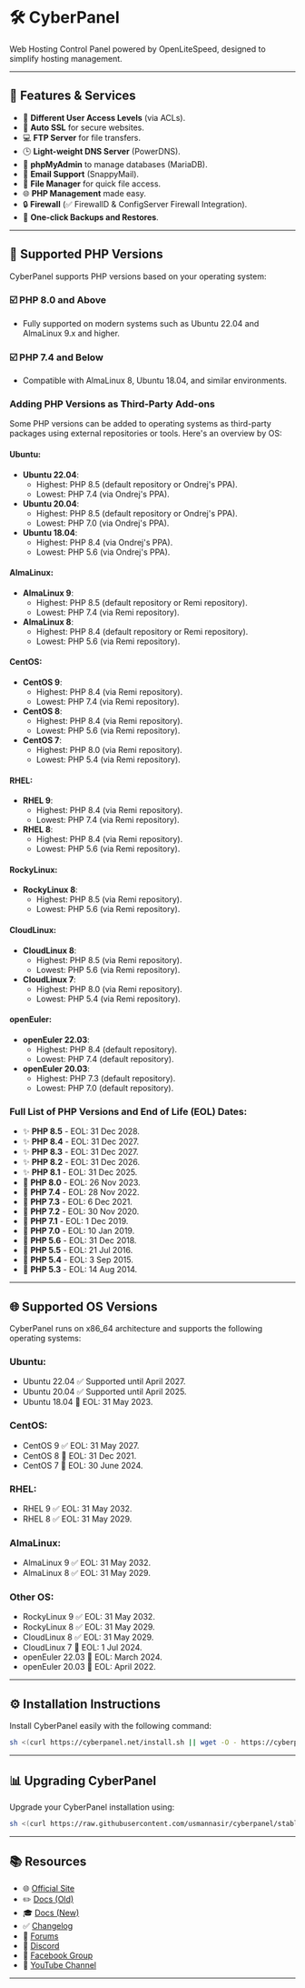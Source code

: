 # 🛠️ CyberPanel

Web Hosting Control Panel powered by OpenLiteSpeed, designed to simplify hosting management.

---

## 🔧 Features & Services

- 🔐 **Different User Access Levels** (via ACLs).
- 🌌 **Auto SSL** for secure websites.
- 💻 **FTP Server** for file transfers.
- 🕒 **Light-weight DNS Server** (PowerDNS).
- 🔐 **phpMyAdmin** to manage databases (MariaDB).
- 📧 **Email Support** (SnappyMail).
- 🕌 **File Manager** for quick file access.
- 🌐 **PHP Management** made easy.
- 🔒 **Firewall** (✅ FirewallD & ConfigServer Firewall Integration).
- 📀 **One-click Backups and Restores**.

---

## 🔢 Supported PHP Versions

CyberPanel supports PHP versions based on your operating system:

### ☑️ **PHP 8.0 and Above**
- Fully supported on modern systems such as Ubuntu 22.04 and AlmaLinux 9.x and higher.

### ☑️ **PHP 7.4 and Below**
- Compatible with AlmaLinux 8, Ubuntu 18.04, and similar environments.

### Adding PHP Versions as Third-Party Add-ons

Some PHP versions can be added to operating systems as third-party packages using external repositories or tools. Here's an overview by OS:

#### **Ubuntu**:
- **Ubuntu 22.04**:
  - Highest: PHP 8.5 (default repository or Ondrej's PPA).
  - Lowest: PHP 7.4 (via Ondrej's PPA).
- **Ubuntu 20.04**:
  - Highest: PHP 8.5 (default repository or Ondrej's PPA).
  - Lowest: PHP 7.0 (via Ondrej's PPA).
- **Ubuntu 18.04**:
  - Highest: PHP 8.4 (via Ondrej's PPA).
  - Lowest: PHP 5.6 (via Ondrej's PPA).

#### **AlmaLinux**:
- **AlmaLinux 9**:
  - Highest: PHP 8.5 (default repository or Remi repository).
  - Lowest: PHP 7.4 (via Remi repository).
- **AlmaLinux 8**:
  - Highest: PHP 8.4 (default repository or Remi repository).
  - Lowest: PHP 5.6 (via Remi repository).

#### **CentOS**:
- **CentOS 9**:
  - Highest: PHP 8.4 (via Remi repository).
  - Lowest: PHP 7.4 (via Remi repository).
- **CentOS 8**:
  - Highest: PHP 8.4 (via Remi repository).
  - Lowest: PHP 5.6 (via Remi repository).
- **CentOS 7**:
  - Highest: PHP 8.0 (via Remi repository).
  - Lowest: PHP 5.4 (via Remi repository).

#### **RHEL**:
- **RHEL 9**:
  - Highest: PHP 8.4 (via Remi repository).
  - Lowest: PHP 7.4 (via Remi repository).
- **RHEL 8**:
  - Highest: PHP 8.4 (via Remi repository).
  - Lowest: PHP 5.6 (via Remi repository).

#### **RockyLinux**:
- **RockyLinux 8**:
  - Highest: PHP 8.5 (via Remi repository).
  - Lowest: PHP 5.6 (via Remi repository).

#### **CloudLinux**:
- **CloudLinux 8**:
  - Highest: PHP 8.5 (via Remi repository).
  - Lowest: PHP 5.6 (via Remi repository).
- **CloudLinux 7**:
  - Highest: PHP 8.0 (via Remi repository).
  - Lowest: PHP 5.4 (via Remi repository).

#### **openEuler**:
- **openEuler 22.03**:
  - Highest: PHP 8.4 (default repository).
  - Lowest: PHP 7.4 (default repository).
- **openEuler 20.03**:
  - Highest: PHP 7.3 (default repository).
  - Lowest: PHP 7.0 (default repository).

### Full List of PHP Versions and End of Life (EOL) Dates:
- ✨ **PHP 8.5** - EOL: 31 Dec 2028.
- ✨ **PHP 8.4** - EOL: 31 Dec 2027.
- ✨ **PHP 8.3** - EOL: 31 Dec 2027.
- ✨ **PHP 8.2** - EOL: 31 Dec 2026.
- ✨ **PHP 8.1** - EOL: 31 Dec 2025.
- 🛑 **PHP 8.0** - EOL: 26 Nov 2023.
- 🛑 **PHP 7.4** - EOL: 28 Nov 2022.
- 🛑 **PHP 7.3** - EOL: 6 Dec 2021.
- 🛑 **PHP 7.2** - EOL: 30 Nov 2020.
- 🛑 **PHP 7.1** - EOL: 1 Dec 2019.
- 🛑 **PHP 7.0** - EOL: 10 Jan 2019.
- 🛑 **PHP 5.6** - EOL: 31 Dec 2018.
- 🛑 **PHP 5.5** - EOL: 21 Jul 2016.
- 🛑 **PHP 5.4** - EOL: 3 Sep 2015.
- 🛑 **PHP 5.3** - EOL: 14 Aug 2014.

---

## 🌐 Supported OS Versions

CyberPanel runs on x86_64 architecture and supports the following operating systems:

### **Ubuntu**:
- Ubuntu 22.04 ✅ Supported until April 2027.
- Ubuntu 20.04 ✅ Supported until April 2025.
- Ubuntu 18.04 🛑 EOL: 31 May 2023.

### **CentOS**:
- CentOS 9 ✅ EOL: 31 May 2027.
- CentOS 8 🛑 EOL: 31 Dec 2021.
- CentOS 7 🛑 EOL: 30 June 2024.

### **RHEL**:
- RHEL 9 ✅ EOL: 31 May 2032.
- RHEL 8 ✅ EOL: 31 May 2029.

### **AlmaLinux**:
- AlmaLinux 9 ✅ EOL: 31 May 2032.
- AlmaLinux 8 ✅ EOL: 31 May 2029.

### **Other OS**:
- RockyLinux 9 ✅ EOL: 31 May 2032.
- RockyLinux 8 ✅ EOL: 31 May 2029.
- CloudLinux 8 ✅ EOL: 31 May 2029.
- CloudLinux 7 🛑 EOL: 1 Jul 2024.
- openEuler 22.03 🛑 EOL: March 2024.
- openEuler 20.03 🛑 EOL: April 2022.

---

## ⚙️ Installation Instructions

Install CyberPanel easily with the following command:

```bash
sh <(curl https://cyberpanel.net/install.sh || wget -O - https://cyberpanel.net/install.sh)
```

---

## 📊 Upgrading CyberPanel

Upgrade your CyberPanel installation using:

```bash
sh <(curl https://raw.githubusercontent.com/usmannasir/cyberpanel/stable/preUpgrade.sh || wget -O - https://raw.githubusercontent.com/usmannasir/cyberpanel/stable/preUpgrade.sh)
```

---

## 📚 Resources

- 🌐 [Official Site](https://cyberpanel.net)
- ✏️ [Docs (Old)](https://docs.cyberpanel.net)
- 🎓 [Docs (New)](https://community.cyberpanel.net/docs)
- ✅ [Changelog](https://community.cyberpanel.net/t/change-logs/161)
- 💬 [Forums](https://community.cyberpanel.net)
- 📢 [Discord](https://discord.gg/g8k8Db3)
- 📵 [Facebook Group](https://www.facebook.com/groups/cyberpanel)
- 🎥 [YouTube Channel](https://www.youtube.com/@Cyber-Panel)

---